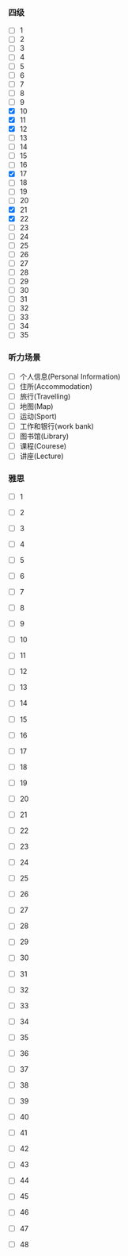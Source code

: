 ### 四级

- [ ] 1
- [ ] 2
- [ ] 3
- [ ] 4
- [ ] 5
- [ ] 6
- [ ] 7
- [ ] 8
- [ ] 9
- [x] 10
- [x] 11
- [x] 12
- [ ] 13
- [ ] 14
- [ ] 15
- [ ] 16
- [x] 17
- [ ] 18
- [ ] 19
- [ ] 20
- [x] 21
- [x] 22
- [ ] 23
- [ ] 24
- [ ] 25
- [ ] 26
- [ ] 27
- [ ] 28
- [ ] 29
- [ ] 30
- [ ] 31
- [ ] 32
- [ ] 33
- [ ] 34
- [ ] 35

### 听力场景

- [ ] 个人信息(Personal Information)
- [ ] 住所(Accommodation)
- [ ] 旅行(Travelling)
- [ ] 地图(Map)
- [ ] 运动(Sport)
- [ ] 工作和银行(work bank)
- [ ] 图书馆(Library)
- [ ] 课程(Courese)
- [ ] 讲座(Lecture)

### 雅思



- [ ] 1
- [ ] 2
- [ ] 3
- [ ] 4
- [ ] 5
- [ ] 6
- [ ] 7
- [ ] 8
- [ ] 9
- [ ] 10
- [ ] 11
- [ ] 12
- [ ] 13
- [ ] 14
- [ ] 15
- [ ] 16
- [ ] 17
- [ ] 18
- [ ] 19
- [ ] 20
- [ ] 21
- [ ] 22
- [ ] 23
- [ ] 24
- [ ] 25
- [ ] 26
- [ ] 27
- [ ] 28
- [ ] 29
- [ ] 30
- [ ] 31
- [ ] 32
- [ ] 33
- [ ] 34
- [ ] 35
- [ ] 36
- [ ] 37
- [ ] 38
- [ ] 39
- [ ] 40
- [ ] 41
- [ ] 42
- [ ] 43
- [ ] 44
- [ ] 45
- [ ] 46
- [ ] 47
- [ ] 48

  

